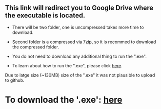 ## This link will redirect you to Google Drive where the executable is located.
  
  -   There will be two folder, one is uncompressed takes more time to download.
  
  -  Second folder is a compressed via 7zip, so it is recommed to download the compressed folder.

  -  You do not need to download any additional thing to run the ".exe".

  -  To learn about how to run the ".exe", please click [here](https://github.com/ArdaCet/International_Space_Station/blob/main/Executable/Download_Instructions.md).
  
Due to latge size (~130MB) size of the ".exe" it was not plausible to upload to github.

# To download the '.exe': [here]()

